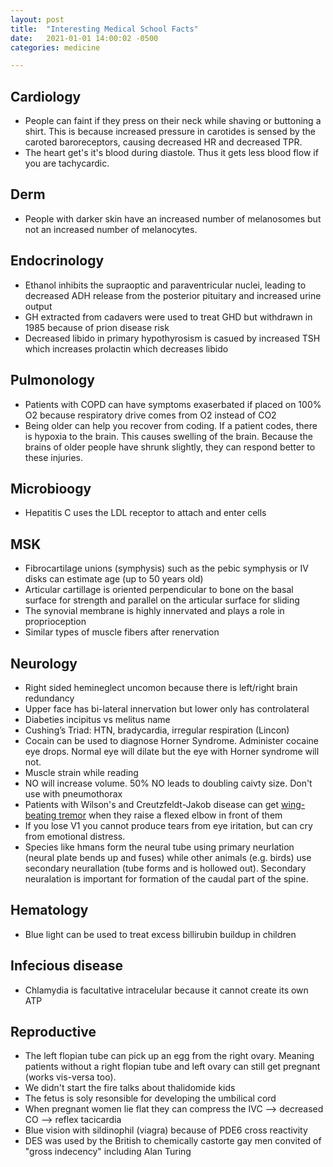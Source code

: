 ```yaml
---
layout: post
title:  "Interesting Medical School Facts"
date:   2021-01-01 14:00:02 -0500
categories: medicine

---
```




## Cardiology

* People can faint if they press on their neck while shaving or buttoning a shirt. This is because increased pressure in carotides is sensed by the caroted baroreceptors, causing decreased HR and decreased TPR.
* The heart get's it's blood during diastole. Thus it gets less blood flow if you are tachycardic.


## Derm

* People with darker skin have an increased number of melanosomes but not an increased number of melanocytes.


## Endocrinology

* Ethanol inhibits the supraoptic and paraventricular nuclei, leading to decreased ADH release from the posterior pituitary and increased urine output
* GH extracted from cadavers were used to treat GHD but withdrawn in 1985 because of prion disease risk
* Decreased libido in primary hypothyrosism is casued by increased TSH which increases prolactin which decreases libido


## Pulmonology

* Patients with COPD can have symptoms exaserbated if placed on 100% O2 because respiratory drive comes from O2 instead of CO2
* Being older can help you recover from coding. If a patient codes, there is hypoxia to the brain. This causes swelling of the brain. Because the brains of older people have shrunk slightly, they can respond better to these injuries.


## Microbioogy

* Hepatitis C uses the LDL receptor to attach and enter cells


## MSK

* Fibrocartilage unions (symphysis) such as the pebic symphysis or IV disks can estimate age (up to 50 years old)
* Articular cartillage is oriented perpendicular to bone on the basal surface for strength and parallel on the articular surface for sliding
* The synovial membrane is highly innervated and plays a role in proprioception
* Similar types of muscle fibers after renervation


## Neurology

* Right sided hemineglect uncomon because there is left/right brain redundancy
* Upper face has bi-lateral innervation but lower only has controlateral
* Diabeties incipitus vs melitus name
* Cushing’s Triad: HTN, bradycardia, irregular respiration (Lincon)
* Cocain can be used to diagnose Horner Syndrome. Administer cocaine eye drops. Normal eye will dilate but the eye with Horner syndrome will not.
* Muscle strain while reading
* NO will increase volume. 50% NO leads to doubling caivty size. Don't use with pneumothorax
* Patients with Wilson's and Creutzfeldt-Jakob disease can get [wing-beating tremor](https://www.youtube.com/watch?v=k7ZLT0J431s&ab_channel=JAMANetwork) when they raise a flexed elbow in front of them
* If you lose V1 you cannot produce tears from eye iritation, but can cry from emotional distress.
* Species like hmans form the neural tube using primary neurlation (neural plate bends up and fuses) while other animals (e.g. birds) use secondary neurallation (tube forms and is hollowed out). Secondary neuralation is important for formation of the caudal part of the spine.


## Hematology

* Blue light can be used to treat excess billirubin buildup in children


## Infecious disease

* Chlamydia is facultative intracelular because it cannot create its own ATP


## Reproductive

* The left flopian tube can pick up an egg from the right ovary. Meaning patients without a right flopian tube and left ovary can still get pregnant (works vis-versa too).
* We didn't start the fire talks about thalidomide kids
* The fetus is soly resonsible for developing the umbilical cord
* When pregnant women lie flat they can compress the IVC --> decreased CO --> reflex tacicardia
* Blue vision with sildinophil (viagra) because of PDE6 cross reactivity
* DES was used by the British to chemically castorte gay men convited of "gross indecency" including Alan Turing

